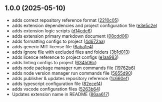 ## 1.0.0 (2025-05-10)

* adds correct repository reference format ([2210c05](https://github.com/darcher-/node-support-range/commit/2210c05))
* adds extension dependencies and project configuration file ([e3e5c2e](https://github.com/darcher-/node-support-range/commit/e3e5c2e))
* adds extension logic scripts ([d14cde6](https://github.com/darcher-/node-support-range/commit/d14cde6))
* adds extension primary markdown document ([08cdd06](https://github.com/darcher-/node-support-range/commit/08cdd06))
* adds formatting configs to project ([4d672aa](https://github.com/darcher-/node-support-range/commit/4d672aa))
* adds generic MIT license file ([6aba1e4](https://github.com/darcher-/node-support-range/commit/6aba1e4))
* adds ignore file with excluded files and folders ([3b1d013](https://github.com/darcher-/node-support-range/commit/3b1d013))
* adds licence reference to project configs ([e1aa983](https://github.com/darcher-/node-support-range/commit/e1aa983))
* adds linting configs to project ([634506c](https://github.com/darcher-/node-support-range/commit/634506c))
* adds node package manager rum commands file ([19762b6](https://github.com/darcher-/node-support-range/commit/19762b6))
* adds node version manager run commands file ([5655d90](https://github.com/darcher-/node-support-range/commit/5655d90))
* adds publisher & updates repository reference ([1c660ef](https://github.com/darcher-/node-support-range/commit/1c660ef))
* adds typescript configuration file ([82ecef4](https://github.com/darcher-/node-support-range/commit/82ecef4))
* adds vscode configuration files ([5263b64](https://github.com/darcher-/node-support-range/commit/5263b64))
* Updates extension name in README ([86aa617](https://github.com/darcher-/node-support-range/commit/86aa617))